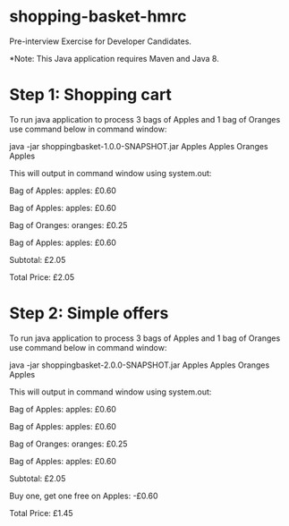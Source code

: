 # shopping-basket-hmrc
Pre-interview Exercise for Developer Candidates.

*Note: This Java application requires Maven and Java 8.

# Step 1: Shopping cart

To run java application to process 3 bags of Apples and 1 bag of Oranges use command below in command window:

java -jar shoppingbasket-1.0.0-SNAPSHOT.jar Apples Apples Oranges Apples

This will output in command window using system.out:

Bag of Apples: apples: £0.60

Bag of Apples: apples: £0.60

Bag of Oranges: oranges: £0.25

Bag of Apples: apples: £0.60

Subtotal: £2.05

Total Price: £2.05

# Step 2: Simple offers

To run java application to process 3 bags of Apples and 1 bag of Oranges use command below in command window:

java -jar shoppingbasket-2.0.0-SNAPSHOT.jar Apples Apples Oranges Apples

This will output in command window using system.out:

Bag of Apples: apples: £0.60

Bag of Apples: apples: £0.60

Bag of Oranges: oranges: £0.25

Bag of Apples: apples: £0.60

Subtotal: £2.05

Buy one, get one free on Apples: -£0.60

Total Price: £1.45